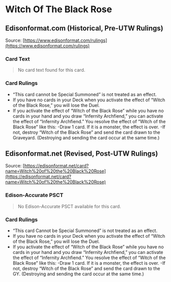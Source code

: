 # Witch Of The Black Rose

## Edisonformat.com (Historical, Pre-UTW Rulings)

Source: [https://www.edisonformat.com/rulings](https://www.edisonformat.com/rulings)

### Card Text

> No card text found for this card.

### Card Rulings

*   “This card cannot be Special Summoned” is not treated as an effect.
*   If you have no cards in your Deck when you activate the effect of “Witch of the Black Rose,” you will lose the Duel.
*   If you activate the effect of “Witch of the Black Rose” while you have no cards in your hand and you draw “Infernity Archfiend,” you can activate the effect of “Infernity Archfiend.” You resolve the effect of “Witch of the Black Rose” like this: -Draw 1 card. If it is a monster, the effect is over. -If not, destroy “Witch of the Black Rose” and send the card drawn to the Graveyard. (Destroying and sending the card occur at the same time.)

## Edisonformat.net (Revised, Post-UTW Rulings)

Source: [https://edisonformat.net/card?name=Witch%20of%20the%20Black%20Rose](https://edisonformat.net/card?name=Witch%20of%20the%20Black%20Rose)

### Edison-Accurate PSCT

> No Edison-Accurate PSCT available for this card.

### Card Rulings

*   “This card Cannot be Special Summoned” is not treated as an effect.
*   If you have no cards in your Deck when you activate the effect of “Witch of the Black Rose,” you will lose the Duel.
*   If you activate the effect of “Witch of the Black Rose” while you have no cards in your hand and you draw “Infernity Archfiend,” you can activate the effect of “Infernity Archfiend.” You resolve the effect of “Witch of the Black Rose” like this: -Draw 1 card. If it is a monster, the effect is over. -If not, destroy “Witch of the Black Rose” and send the card drawn to the GY. (Destroying and sending the card occur at the same time.)
            